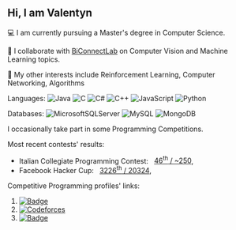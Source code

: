 ## Hi, I am Valentyn

💻 I am currently pursuing a Master's degree in Computer Science.

🔬 I collaborate with [BiConnectLab](https://biconnect.psicologia.unimib.it/) on Computer Vision and Machine Learning topics.

📖 My other interests include Reinforcement Learning, Computer Networking, Algorithms

Languages: 
![Java](https://img.shields.io/badge/java-%23ED8B00.svg?style=for-the-badge&logo=openjdk&logoColor=white)
![C](https://img.shields.io/badge/c-%2300599C.svg?style=for-the-badge&logo=c&logoColor=white)
![C#](https://img.shields.io/badge/c%23-%23239120.svg?style=for-the-badge&logo=csharp&logoColor=white)
![C++](https://img.shields.io/badge/c++-%2300599C.svg?style=for-the-badge&logo=c%2B%2B&logoColor=white)
![JavaScript](https://img.shields.io/badge/javascript-%23323330.svg?style=for-the-badge&logo=javascript&logoColor=%23F7DF1E)
![Python](https://img.shields.io/badge/python-3670A0?style=for-the-badge&logo=python&logoColor=ffdd54)

Databases:
![MicrosoftSQLServer](https://img.shields.io/badge/Microsoft%20SQL%20Server-CC2927?style=for-the-badge&logo=microsoft%20sql%20server&logoColor=white)
![MySQL](https://img.shields.io/badge/mysql-4479A1.svg?style=for-the-badge&logo=mysql&logoColor=white)
![MongoDB](https://img.shields.io/badge/MongoDB-%234ea94b.svg?style=for-the-badge&logo=mongodb&logoColor=white)

I occasionally take part in some Programming Competitions. <br>

Most recent contests' results: <br>
- Italian Collegiate Programming Contest: &nbsp; [46<sup>th</sup> / ~250](https://itacpc.it/competition/results/2023), <br>
- Facebook Hacker Cup:   &nbsp; [3226<sup>th</sup> / 20324](https://www.facebook.com/codingcompetitions/hacker-cup/2023/round-2/scoreboard?source=facebook), <br>

Competitive Programming profiles' links: <br>

1) [![Badge](https://cp-logo.vercel.app/codechef/piskovskyi?logo=true)](https://www.codechef.com/users/piskovskyi)
2) [![Codeforces](https://badges.joonhyung.xyz/codeforces/piskovskyi.svg)](https://codeforces.com/profile/piskovskyi)
3) [![Badge](https://cp-logo.vercel.app/atcoder/piskovskyi)](https://atcoder.jp/users/piskovskyi)


<!--
**piskovskyi/piskovskyi** is a ✨ _special_ ✨ repository because its `README.md` (this file) appears on your GitHub profile.

Here are some ideas to get you started:

- 🔭 I’m currently working on ...
- 🌱 I’m currently learning ...
- 👯 I’m looking to collaborate on ...
- 🤔 I’m looking for help with ...
- 💬 Ask me about ...
- 📫 How to reach me: ...
- 😄 Pronouns: ...
- ⚡ Fun fact: ...
-->
